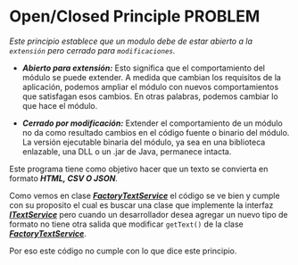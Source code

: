 # Open/Closed Principle PROBLEM

_Este principio establece que un modulo debe de estar abierto a la `extensión` pero cerrado para `modificaciones`._

* ***Abierto para extensión:***  Esto significa que el comportamiento del módulo se puede extender. A medida que cambian los requisitos de la aplicación, podemos ampliar el módulo con nuevos comportamientos que satisfagan esos cambios. En otras palabras, podemos cambiar lo que hace el módulo.

* ***Cerrado por modificación:*** Extender el comportamiento de un módulo no da como resultado cambios en el código fuente o binario del módulo. La versión ejecutable binaria del módulo, ya sea en una biblioteca enlazable, una DLL o un .jar de Java, permanece intacta.

Este programa tiene como objetivo hacer que un texto se convierta en formato
***HTML, CSV O JSON***. 

Como vemos en clase [***FactoryTextService***](https://github.com/edfern/principios-SOLID/blob/open-closed-principle-problem/src/main/java/gt/edu/umg/priciple/solid/model/service/FactoryTextService.java) el código se ve bien y cumple con su proposito 
el cual es buscar una clase que implemente la interfaz [***ITextService***](https://github.com/edfern/principios-SOLID/blob/open-closed-principle-problem/src/main/java/gt/edu/umg/priciple/solid/model/service/ITextService.java) pero cuando un desarrollador
desea agregar un nuevo tipo de formato no tiene otra salida que modificar `getText()` de la clase [***FactoryTextService***](https://github.com/edfern/principios-SOLID/blob/open-closed-principle-problem/src/main/java/gt/edu/umg/priciple/solid/model/service/FactoryTextService.java).

Por eso este código no cumple con lo que dice este principio.


